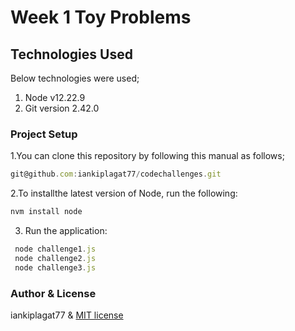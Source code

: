 # Week 1 Toy Problems

## Technologies Used
Below technologies were used;

1. Node v12.22.9
2. Git version 2.42.0





### Project Setup
1.You can clone this repository by following this manual as follows;
```js
git@github.com:iankiplagat77/codechallenges.git
```

2.To installthe latest version of Node, run the following:

```js
nvm install node
```

3. Run the application:
 ```js
  node challenge1.js
  node challenge2.js
  node challenge3.js
```


### Author & License
iankiplagat77 &  [MIT license](LICENSE.md)
   
